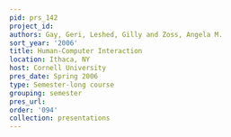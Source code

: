 ```yaml
---
pid: prs_142
project_id: 
authors: Gay, Geri, Leshed, Gilly and Zoss, Angela M.
sort_year: '2006'
title: Human-Computer Interaction
location: Ithaca, NY
host: Cornell University
pres_date: Spring 2006
type: Semester-long course
grouping: semester
pres_url: 
order: '094'
collection: presentations
---
```

